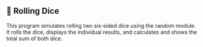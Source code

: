 ## 🎲 Rolling Dice
This program simulates rolling two six-sided dice using the random module.
It rolls the dice, displays the individual results, and calculates and shows the total sum of both dice.

